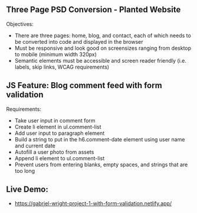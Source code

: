 ## Three Page PSD Conversion - Planted Website

Objectives:

-   There are three pages: home, blog, and contact, each of which needs to be converted into code and displayed in the browser
-   Must be responsive and look good on screensizes ranging from desktop to mobile (minimum width 320px)
-   Semantic elements must be accessible and screen reader friendly (i.e. labels, skip links, WCAG requirements)

## JS Feature: Blog comment feed with form validation

Requirements: 
- Take user input in comment form
- Create li element in ul.comment-list
- Add user input to paragraph element
- Build a string to put in the h6.comment-date element using user name and current date
- Autofill a user photo from assets
- Append li element to ul.comment-list
- Prevent users from entering blanks, empty spaces, and strings that are too long

## Live Demo:
- https://gabriel-wright-project-1-with-form-validation.netlify.app/
